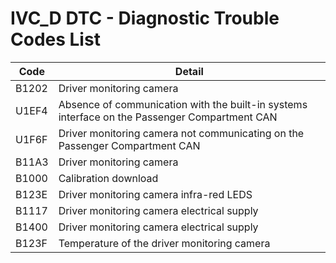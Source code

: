 # IVC_D DTC - Diagnostic Trouble Codes List

| Code | Detail |
| - | - |
| B1202 | Driver monitoring camera |
| U1EF4 | Absence of communication with the built-in systems interface on the Passenger Compartment CAN |
| U1F6F | Driver monitoring camera not communicating on the Passenger Compartment CAN |
| B11A3 | Driver monitoring camera |
| B1000 | Calibration download |
| B123E | Driver monitoring camera infra-red LEDS |
| B1117 | Driver monitoring camera electrical supply |
| B1400 | Driver monitoring camera electrical supply |
| B123F | Temperature of the driver monitoring camera |
